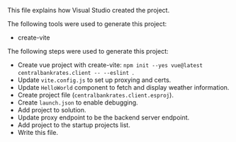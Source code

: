 This file explains how Visual Studio created the project.

The following tools were used to generate this project:
- create-vite

The following steps were used to generate this project:
- Create vue project with create-vite: `npm init --yes vue@latest centralbankrates.client -- --eslint `.
- Update `vite.config.js` to set up proxying and certs.
- Update `HelloWorld` component to fetch and display weather information.
- Create project file (`centralbankrates.client.esproj`).
- Create `launch.json` to enable debugging.
- Add project to solution.
- Update proxy endpoint to be the backend server endpoint.
- Add project to the startup projects list.
- Write this file.
